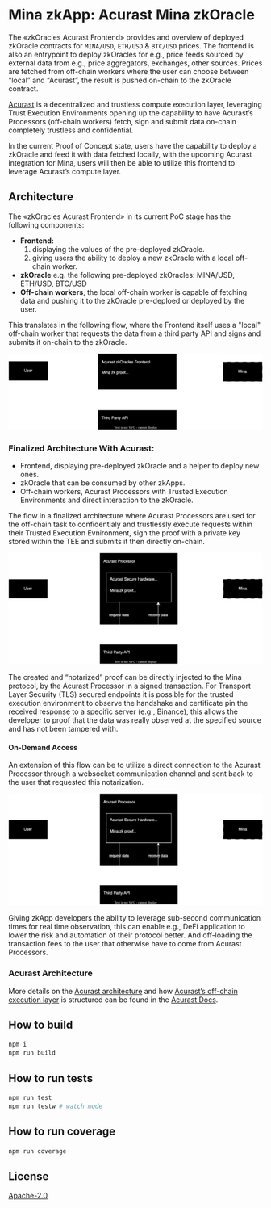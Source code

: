 # Mina zkApp: Acurast Mina zkOracle

The «zkOracles Acurast Frontend» provides and overview of deployed zkOracle contracts for ``MINA/USD``, ``ETH/USD`` & ``BTC/USD`` prices. The frontend is also an entrypoint to deploy zkOracles for e.g., price feeds sourced by external data from e.g., price aggregators, exchanges, other sources. Prices are fetched from off-chain workers where the user can choose between “local” and “Acurast”, the result is pushed on-chain to the zkOracle contract.

[Acurast](https://docs.acurast.com/) is a decentralized and trustless compute execution layer, leveraging Trust Execution Environments opening up the capability to have Acurast’s Processors (off-chain workers) fetch, sign and submit data on-chain completely trustless and confidential.

In the current Proof of Concept state, users have the capability to deploy a zkOracle and feed it with data fetched locally, with the upcoming Acurast integration for Mina, users will then be able to utilize this frontend to leverage Acurast’s compute layer. 

## Architecture

The «zkOracles Acurast Frontend» in its current PoC stage has the following components:

- **Frontend:**
  1. displaying the values of the pre-deployed zkOracle. 
  2. giving users the ability to deploy a new zkOracle with a local off-chain worker.
- **zkOracle** e.g. the following pre-deployed zkOracles: MINA/USD, ETH/USD, BTC/USD
- **Off-chain workers**, the local off-chain worker is capable of fetching data and pushing it to the zkOracle pre-deploed or deployed by the user.

This translates in the following flow, where the Frontend itself uses a "local" off-chain worker that requests the data from a third party API and signs and submits it on-chain to the zkOracle.

![image](/frontend/src/assets/docs/zkOracles-Frontend.svg)

### Finalized Architecture With Acurast:
- Frontend, displaying pre-deployed zkOracle and a helper to deploy new ones.
- zkOracle that can be consumed by other zkApps.
- Off-chain workers, Acurast Processors with Trusted Execution Environments and direct interaction to the zkOracle.

The flow in a finalized architecture where Acurast Processors are used for the off-chain task to confidentialy and trustlessly execute requests within their Trusted Execution Evnironment, sign the proof with a private key stored within the TEE and submits it then directly on-chain.

![image](/frontend/src/assets/docs/zkOracles-Acurast.svg)

The created and “notarized” proof can be directly injected to the Mina protocol, by the Acurast Processor in a signed transaction. For Transport Layer Security (TLS) secured endpoints it is possible for the trusted execution environment to observe the handshake and certificate pin the received response to a specific server (e.g., Binance), this allows the developer to proof that the data was really observed at the specified source and has not been tampered with.

#### On-Demand Access

An extension of this flow can be to utilize a direct connection to the Acurast Processor through a websocket communication channel and sent back to the user that requested this notarization.

![image](/frontend/src/assets/docs/zkOracles-Acurast.svg)

Giving zkApp developers the ability to leverage sub-second communication times for real time observation, this can enable e.g., DeFi application to lower the risk and automation of their protocol better. And off-loading the transaction fees to the user that otherwise have to come from Acurast Processors.

### Acurast Architecture
More details on the [Acurast architecture](https://docs.acurast.com/acurast-protocol/architecture/architecture) and how [Acurast’s off-chain execution layer](https://docs.acurast.com/acurast-protocol/architecture/end-to-end) is structured can be found in the [Acurast Docs](https://docs.acurast.com).


## How to build

```sh
npm i
npm run build
```

## How to run tests

```sh
npm run test
npm run testw # watch mode
```

## How to run coverage

```sh
npm run coverage
```

## License

[Apache-2.0](LICENSE)

